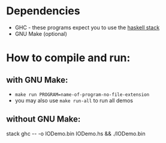 # Dependencies
 * GHC - these programs expect you to use the [haskell
   stack](https://docs.haskellstack.org/en/stable/README/)
 * GNU Make (optional)

# How to compile and run:
## with GNU Make:
 * `make run PROGRAM=name-of-program-no-file-extension`
 * you may also use `make run-all` to run all demos

## without GNU Make:
stack ghc -- -o IODemo.bin IODemo.hs && ./IODemo.bin  
